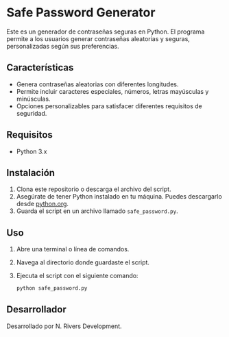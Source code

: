 # Safe Password Generator

Este es un generador de contraseñas seguras en Python. El programa permite a los usuarios generar contraseñas aleatorias y seguras, personalizadas según sus preferencias.

## Características

- Genera contraseñas aleatorias con diferentes longitudes.
- Permite incluir caracteres especiales, números, letras mayúsculas y minúsculas.
- Opciones personalizables para satisfacer diferentes requisitos de seguridad.

## Requisitos

- Python 3.x

## Instalación

1. Clona este repositorio o descarga el archivo del script.
2. Asegúrate de tener Python instalado en tu máquina. Puedes descargarlo desde [python.org](https://www.python.org/downloads/).
3. Guarda el script en un archivo llamado `safe_password.py`.

## Uso

1. Abre una terminal o línea de comandos.
2. Navega al directorio donde guardaste el script.
3. Ejecuta el script con el siguiente comando:

   ```bash
   python safe_password.py

## Desarrollador

Desarrollado por N. Rivers Development.